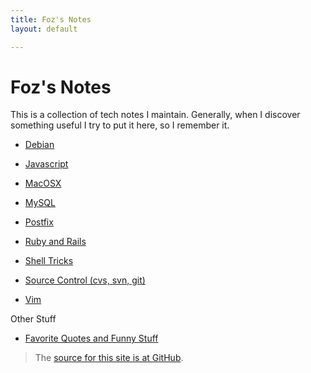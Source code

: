 ```yaml
---
title: Foz's Notes
layout: default

---
```


Foz's Notes
===========

This is a collection of tech notes I maintain. Generally, when I discover something  useful I try to put it here, so I remember it. 


* [Debian](debian-notes.html)

* [Javascript](javascript-notes.html)

* [MacOSX](macosx.html)

* [MySQL](mysql-notes.html)

* [Postfix](postfix-notes.html)

* [Ruby and Rails](ruby-and-rails-notes.html)

* [Shell Tricks](shell-tricks.html)

* [Source Control (cvs, svn, git)](source-control-notes.html)

* [Vim](vim-notes.html)


Other Stuff

* [Favorite Quotes and Funny Stuff](code_quotes.html)

> The [source for this site is at GitHub](http://github.com/foz/foz.github.com). 
